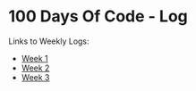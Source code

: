 # 100 Days Of Code - Log

Links to Weekly Logs:
- [Week 1](https://github.com/hrbird/100-days-of-code-2023/blob/main/log_week01.md)
- [Week 2](https://github.com/hrbird/100-days-of-code-2023/blob/main/log_week02.md)
- [Week 3](https://github.com/hrbird/100-days-of-code-2023/blob/main/log_week03.md)